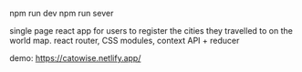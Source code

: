 npm run dev
npm run sever

single page react app for users to register the cities they travelled to on the world map.
react router, CSS modules, context API + reducer

demo: https://catowise.netlify.app/
